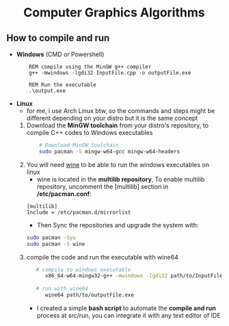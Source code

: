 <h1 align="center">Computer Graphics Algorithms</h1>

## How to compile and run
- **Windows** (CMD or Powershell)
    ```CMD
        REM compile using the MinGW g++ compiler 
        g++ -mwindows -lgdi32 InputFile.cpp -o outputFile.exe

        REM Run the executable
        .\output.exe
    ```
- **Linux**
    - for me, i use Arch Linux btw, so the commands and steps might be different depending on your distro but it is the same concept
    1. Download the **MinGW toolchain** from your distro's repository, to compile C++ codes to Windows executables
        ```bash
            # Download MinGW toolchain
            sudo pacman -S mingw-w64-gcc mingw-w64-headers                                                                                              
        ```
    2. You will need [wine](https://www.winehq.org/) to be able to run the windows executables on linux
        -  wine is located in the **multilib repository**, 
        To enable multilib repository, uncomment the [multilib] section in **/etc/pacman.conf**:
        ```
        [multilib]
        Include = /etc/pacman.d/mirrorlist
        ```
        - Then Sync the repositories and upgrade the system with:
        ```bash
        sudo pacman -Syu
        sudo pacman -S wine
        ```
    3. compile the code and run the executable with wine64
         ```bash
            # compile to windows executable
               x86_64-w64-mingw32-g++ -mwindows -lgdi32 path/to/InputFile.cpp -o path/to/outputFile.exe
            
            # run with wine64  
               wine64 path/to/outputFile.exe
          ```
        - I created a simple **bash script** to automate the **compile and run** process at src/run, you can integrate it with any text editor of IDE
